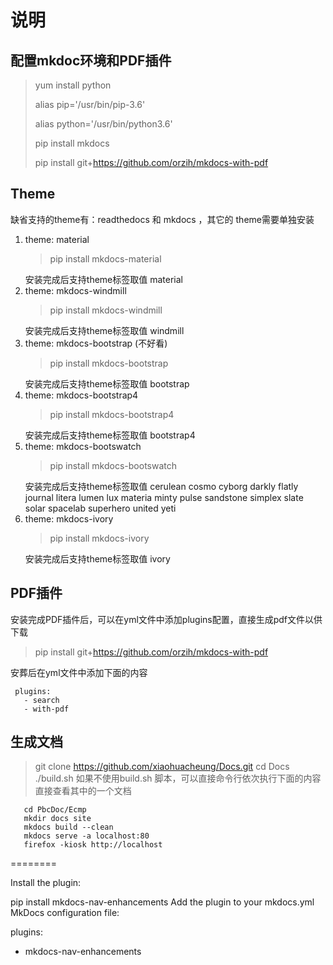 # 说明

## 配置mkdoc环境和PDF插件
 > yum install python
 >
 > alias pip='/usr/bin/pip-3.6' 
 >
 > alias python='/usr/bin/python3.6' 
 >
 > pip install mkdocs
 >
 > pip install git+https://github.com/orzih/mkdocs-with-pdf

## Theme
缺省支持的theme有：readthedocs 和 mkdocs ，其它的 theme需要单独安装
1.  theme: material
    >
    > pip install mkdocs-material
    >
    安装完成后支持theme标签取值 material
2.  theme: mkdocs-windmill
    >
    >pip install mkdocs-windmill
    >
    安装完成后支持theme标签取值 windmill
3.  theme: mkdocs-bootstrap  (不好看)
    >
    >pip install mkdocs-bootstrap
    >
    安装完成后支持theme标签取值 bootstrap
4.  theme: mkdocs-bootstrap4
    >
    >pip install mkdocs-bootstrap4
    >
    安装完成后支持theme标签取值 bootstrap4
5.  theme: mkdocs-bootswatch
    >
    >pip install mkdocs-bootswatch
    >
    安装完成后支持theme标签取值 cerulean cosmo cyborg darkly flatly journal litera lumen lux materia minty pulse sandstone simplex slate solar spacelab superhero united yeti
6.  theme: mkdocs-ivory
    >
    >pip install mkdocs-ivory
    >
    安装完成后支持theme标签取值 ivory
 
## PDF插件
安装完成PDF插件后，可以在yml文件中添加plugins配置，直接生成pdf文件以供下载
 >
 >pip install git+https://github.com/orzih/mkdocs-with-pdf
 >
安葬后在yml文件中添加下面的内容
 
     plugins: 
       - search
       - with-pdf

## 生成文档

 >git clone https://github.com/xiaohuacheung/Docs.git
 >cd Docs
 >./build.sh
如果不使用build.sh 脚本，可以直接命令行依次执行下面的内容直接查看其中的一个文档

       cd PbcDoc/Ecmp
       mkdir docs site
       mkdocs build --clean
       mkdocs serve -a localhost:80
       firefox -kiosk http://localhost


========



Install the plugin:

pip install mkdocs-nav-enhancements
Add the plugin to your mkdocs.yml MkDocs configuration file:

plugins:
  - mkdocs-nav-enhancements
 
 
 




